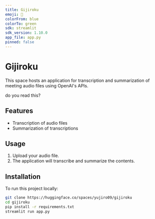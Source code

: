 ```yaml
---
title: Gijiroku
emoji: 📄
colorFrom: blue
colorTo: green
sdk: streamlit
sdk_version: 1.10.0
app_file: app.py
pinned: false
---
```


# Gijiroku

This space hosts an application for transcription and summarization of meeting audio files using OpenAI's APIs.

do you read this? 


## Features

- Transcription of audio files
- Summarization of transcriptions

## Usage

1. Upload your audio file.
2. The application will transcribe and summarize the contents.

## Installation

To run this project locally:

```bash
git clone https://huggingface.co/spaces/yujiro09/gijiroku
cd gijiroku
pip install -r requirements.txt
streamlit run app.py